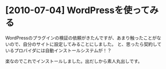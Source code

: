 # [2010-07-04] WordPressを使ってみる


WordPressのプラグインの検証の依頼がきたんですが、あまり触ったことがないので、自分のサイトに設定してみることにしました。
と、思ったら契約しているプロバイダには自動インストールシステムが！？

楽なのでこれでインストールしました。出だしから素人丸出しです。

